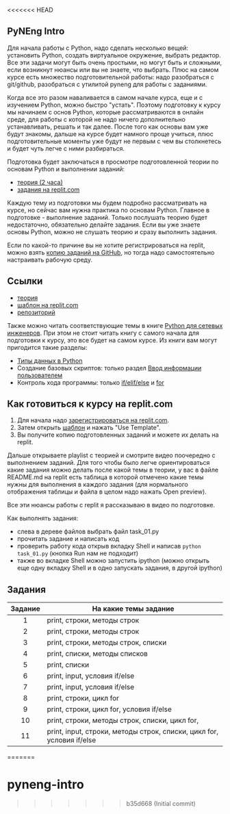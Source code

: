 <<<<<<< HEAD
## PyNEng Intro

Для начала работы с Python, надо сделать несколько вещей: установить Python,
создать виртуальное окружение, выбрать редактор.  Все эти задачи могут быть
очень простыми, но могут быть и сложными, если возникнут нюансы или вы не
знаете, что выбрать.  Плюс на самом курсе есть множество подготовительной
работы: надо разобраться с git/github, разобраться с утилитой pyneng для работы
с заданиями.

Когда все это разом наваливается в самом начале курса, еще и с изучением
Python, можно быстро "устать". Поэтому подготовку к курсу мы начинаем с основ
Python, которые рассматриваются в онлайн среде, для работы с которой не надо
ничего дополнительно устанавливать, решать и так далее.  После того как основы
вам уже будут знакомы, дальше на курсе будет намного проще учиться, плюс
подготовительные моменты уже будут не первым с чем вы столкнетесь и будет чуть
легче с ними разбираться.


Подготовка будет заключаться в просмотре подготовленной теории по основам Python и выполнении заданий:

* [теория (2 часа)](https://youtube.com/playlist?list=PLah0HUih_ZRn7xwTQ2K5QT1_C9S_i-T9B)
* [задания на replit.com](https://replit.com/@pyneng/pyneng-intro?v=1#README.md)

Каждую тему из подготовки мы будем подробно рассматривать на курсе, но сейчас
вам нужна практика по основам Python. Главное в подготовке - выполнение
заданий. Только послушать теорию будет недостаточно, обязательно делайте
задания.  Если вы уже знаете основы Python, можно не слушать теорию и сразу
выполнить задания.

Если по какой-то причине вы не хотите регистрироваться на replit, можно взять
[копию заданий на GitHub](https://github.com/pyneng/pyneng-intro), но тогда
надо самостоятельно настраивать рабочую среду.

## Ссылки

* [теория](https://youtube.com/playlist?list=PLah0HUih_ZRn7xwTQ2K5QT1_C9S_i-T9B)
* [шаблон на replit.com](https://replit.com/@pyneng/pyneng-intro?v=1#README.md)
* [репозиторий](https://github.com/pyneng/pyneng-intro)

Также можно читать соответствующие темы в книге [Python для сетевых инженеров](https://pyneng.readthedocs.io/ru/latest/book/Part_I.html).
При этом не стоит читать книгу с самого начала для подготовки к курсу, это все будет на самом курсе.
Из книги вам могут пригодится такие разделы:

* [Типы данных в Python](https://pyneng.readthedocs.io/ru/latest/book/04_data_structures/index.html)
* Создание базовых скриптов: только раздел [Ввод информации пользователем](https://pyneng.readthedocs.io/ru/latest/book/05_basic_scripts/user_input.html)
* Контроль хода программы: только [if/elif/else](https://pyneng.readthedocs.io/ru/latest/book/06_control_structures/if_else.html) и [for](https://pyneng.readthedocs.io/ru/latest/book/06_control_structures/for.html)

## Как готовиться к курсу на replit.com

1. Для начала надо [зарегистрироваться на replit.com](https://replit.com/signup).
2. Затем открыть [шаблон](https://replit.com/@pyneng/pyneng-intro?v=1#README.md) и нажать "Use Template".
3. Вы получите копию подготовленных заданий и можете их делать на replit.

Дальше открываете playlist с теорией и смотрите видео поочередно с выполнением
заданий. Для того чтобы было легче ориентироваться какие задания можно делать
после какой темы в теории, у вас в файле README.md  на replit есть таблица в
которой отмечено какие темы нужны для выполнения в каждого задания (для
нормального отображения таблицы и файла в целом надо нажать Open preview).

Все эти нюансы работы с replit я рассказываю в видео по подготовке.

Как выполнять задания:

* слева в дереве файлов выбрать файл task_01.py
* прочитать задание и написать код
* проверить работу кода открыв вкладку Shell и написав ``python task_01.py`` (кнопка Run нам не подходит)
* также во вкладке Shell можно запустить ipython (можно открыть еще одну вкладку Shell и в одно запускать задания, в другой ipython)

## Задания

| Задание |      На какие темы задание     |
|:-------:|------------------------------- |
|    1    | print, строки, методы строк |
|    2    | print, строки, методы строк |
|    3    | print, строки, методы строк, списки |
|    4    | print, списки, методы списков |
|    5    | print, списки |
|    6    | print, input, условия if/else |
|    7    | print, input, условия if/else |
|    8    | print, строки, цикл for |
|    9    | print, строки, цикл for, условия if/else |
|   10    | print, строки, методы строк, списки, цикл for, |
|   11    | print, input, строки, методы строк, списки, цикл for, условия if/else |

=======
# pyneng-intro
>>>>>>> b35d668 (Initial commit)
